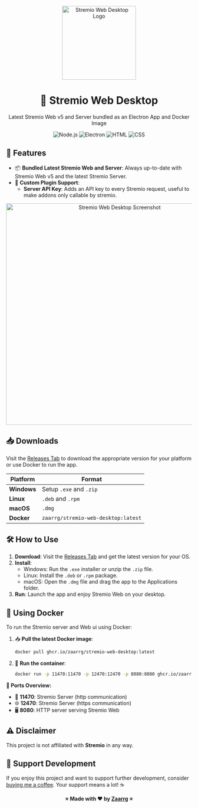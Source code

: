 <p align="center">
  <img src="https://www.stremio.com/website/stremio-logo-small.png" alt="Stremio Web Desktop Logo" width="200" />
</p>
<h1 align="center">🌌 Stremio Web Desktop</h1>

<p align="center">Latest Stremio Web v5 and Server bundled as an Electron App and Docker Image</p>
<p align="center">
  <img src="https://img.shields.io/badge/Node.js-43853D?style=for-the-badge&logo=node.js&logoColor=white" alt="Node.js">
  <img src="https://img.shields.io/badge/Electron-191970?style=for-the-badge&logo=electron&logoColor=white" alt="Electron">
  <img src="https://img.shields.io/badge/HTML-239120?style=for-the-badge&logo=html5&logoColor=white" alt="HTML">
  <img src="https://img.shields.io/badge/CSS-239120?style=for-the-badge&logo=css3&logoColor=white" alt="CSS">
</p>

## 🌟 **Features**
- 📦 **Bundled Latest Stremio Web and Server**: Always up-to-date with Stremio Web v5 and the latest Stremio Server.
- 🔧 **Custom Plugin Support**:
    - **Server API Key**: Adds an API key to every Stremio request, useful to make addons only callable by stremio.

<p align="center">
  <img src="https://i.imgur.com/s3vwk0z.png" alt="Stremio Web Desktop Screenshot" width="600" />
</p>


## 📥 **Downloads**
Visit the [Releases Tab](https://github.com/Zaarrg/stremio-web-desktop/releases) to download the appropriate version for your platform or use Docker to run the app.

| Platform     | Format                  |
|--------------|-------------------------|
| **Windows**  | Setup `.exe` and `.zip` |
| **Linux**    | `.deb` and `.rpm`       |
| **macOS**    | `.dmg`                  |
| **Docker**   | `zaarrg/stremio-web-desktop:latest` |

## 🛠️ **How to Use**
1. **Download**: Visit the [Releases Tab](https://github.com/Zaarrg/stremio-web-desktop/releases) and get the latest version for your OS.
2. **Install**:
    - Windows: Run the `.exe` installer or unzip the `.zip` file.
    - Linux: Install the `.deb` or `.rpm` package.
    - macOS: Open the `.dmg` file and drag the app to the Applications folder.
3. **Run**: Launch the app and enjoy Stremio Web on your desktop.

## 🐳 **Using Docker**

To run the Stremio server and Web ui using Docker:

1. 📥 **Pull the latest Docker image**:
    ```bash
   docker pull ghcr.io/zaarrg/stremio-web-desktop:latest
    ```
2. 🚀 **Run the container**:
    ```bash
   docker run -p 11470:11470 -p 12470:12470 -p 8080:8080 ghcr.io/zaarrg/stremio-web-desktop:latest
    ```
**📌 Ports Overview:**
- 🔌 **11470**: Stremio Server (http communication)
- 🌐 **12470**: Stremio Server (https communication)
- 🖥️ **8080**: HTTP server serving Stremio Web


## ⚠️ **Disclaimer**
This project is not affiliated with **Stremio** in any way.



## 🤝 **Support Development**
If you enjoy this project and want to support further development, consider [buying me a coffee](https://ko-fi.com/zaarrg). Your support means a lot! ☕

<p align="center">
  <strong>⭐ Made with ❤️ by <a href="https://github.com/Zaarrg">Zaarrg</a> ⭐</strong>
</p>
